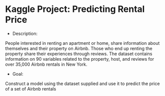 # Kaggle Project: Predicting Rental Price
* Description: 

People interested in renting an apartment or home, share information about themselves and their property on Airbnb. Those who end up renting the property share their experiences through reviews. The dataset contains information on 90 variables related to the property, host, and reviews for over 35,000 Airbnb rentals in New York.

* Goal: 

Construct a model using the dataset supplied and use it to predict the price of a set of Airbnb rentals

